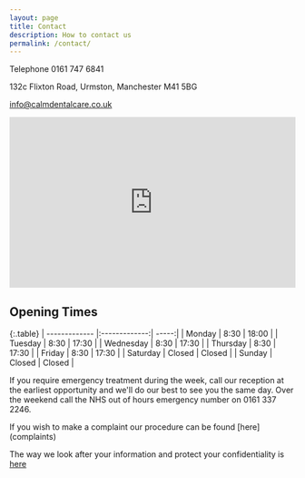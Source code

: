 ```yaml
---
layout: page
title: Contact
description: How to contact us
permalink: /contact/
---
```

Telephone 0161 747 6841

132c Flixton Road, Urmston, Manchester M41 5BG

info@calmdentalcare.co.uk

<div class="row">

  <div class="col-12">
  <iframe src="https://www.google.com/maps/embed?pb=!1m18!1m12!1m3!1d2376.1319785617525!2d-2.364973784320128!3d53.44822697477638!2m3!1f0!2f0!3f0!3m2!1i1024!2i768!4f13.1!3m3!1m2!1s0x487bac06cce97425%3A0xb32d7ac8e7cd6623!2sCalm+Dental+Care!5e0!3m2!1sen!2suk!4v1563292228911!5m2!1sen!2suk" class="img-fluid rounded" alt="Responsive image"  frameborder="0" style="border:0;width:100%;height:300px">
  allowfullscreen</iframe>
  </div>
</div>





## Opening Times

{:.table}
| ------------- |:-------------:| -----:|
| Monday      | 8:30 | 18:00 |
| Tuesday      | 8:30      |   17:30 |
| Wednesday | 8:30      |    17:30 |
| Thursday | 8:30     |    17:30 |
| Friday | 8:30     |    17:30 |
| Saturday | Closed     |    Closed |
| Sunday | Closed | Closed |

<p>If you require emergency treatment during the week, call our reception at the earliest opportunity and we'll do our best to see you the same day. Over the weekend call the NHS out of hours emergency number on 0161 337 2246.</p>

<p>If you wish to make a complaint our procedure can be found [here](complaints)</p>

<p>The way we look after your information and protect your confidentiality is <a href="{{ site.baseurl }}/assets/privacy.pdf" target="blank">here</a></p>
